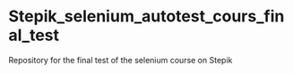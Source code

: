 # Stepik_selenium_autotest_cours_final_test
Repository for the final test of the selenium course on Stepik

